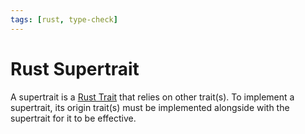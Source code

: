 ```yaml
---
tags: [rust, type-check]
---
```


# Rust Supertrait

A supertrait is a [Rust Trait](202204061235.md) that relies on other trait(s).
To implement a supertrait, its origin trait(s) must be implemented alongside
with the supertrait for it to be effective.
